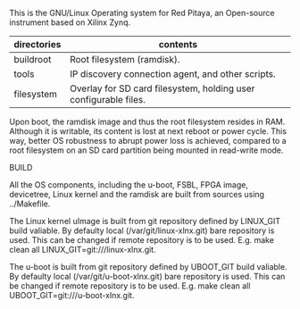 This is the GNU/Linux Operating system for Red Pitaya, an Open-source
instrument based on Xilinx Zynq.

| directories | contents
|-------------|-----------------------------------------------------------------
| buildroot   | Root filesystem (ramdisk).
| tools       | IP discovery connection agent, and other scripts.
| filesystem  | Overlay for SD card filesystem, holding user configurable files.

Upon boot, the ramdisk image and thus the root filesystem resides in RAM.
Although it is writable, its content is lost at next reboot or power cycle.
This way, better OS robustness to abrupt power loss is achieved, compared 
to a root filesystem on an SD card partition being mounted in read-write
mode.


BUILD

All the OS components, including the u-boot, FSBL, FPGA image, devicetree,
Linux kernel and the ramdisk are built from sources using ../Makefile.

The Linux kernel uImage is built from git repository defined by LINUX_GIT
build valiable. By defaulty local (/var/git/linux-xlnx.git) bare repository
is used. This can be changed if remote repository is to be used.
E.g. make clean all LINUX_GIT=git://<host>/linux-xlnx.git.

The u-boot is built from git repository defined by UBOOT_GIT build valiable.
By defaulty local (/var/git/u-boot-xlnx.git) bare repository is used.
This can be changed if remote repository is to be used.
E.g. make clean all UBOOT_GIT=git://<host>/u-boot-xlnx.git.

